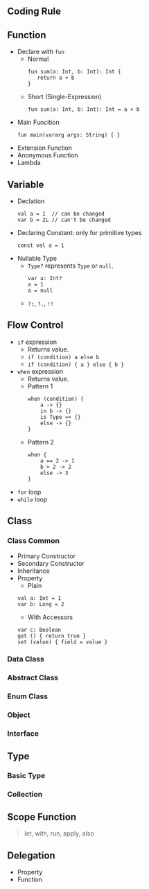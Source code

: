 
## Coding Rule

## Function

* Declare with `fun`
    * Normal
        ```
        fun sum(a: Int, b: Int): Int {
           return a + b
        }
        ```
    * Short (Single-Expression)
        ```
        fun sun(a: Int, b: Int): Int = a + b
        ```
* Main Funcition
     ```
     fun main(vararg args: String) { }
     ```
* Extension Function
* Anonymous Function
* Lambda



## Variable

* Declation
    ```
    val a = 1  // can be changed 
    var b = 2L // can't be changed
    ```
* Declaring Constant: only for primitive types
    ```
    const val a = 1
    ```
* Nullable Type
    * `Type?` represents `Type` or `null`.
        ```
        var a: Int?
        a = 1
        a = null
        ```
    * `?:`, `?.`, `!!`
   
## Flow Control

* `if` expression
    * Returns value.
    * `if (condition) a else b`
    * ```if (condition) { a } else { b }```
* `when` expression
    * Returns value.
    * Pattern 1
        ```
        when (condition) {
            a -> {}
            in b -> {}
            is Type => {}
            else -> {}
        }
        ```
    * Pattern 2
        ```
        when {
            a == 2 -> 1
            b > 2 -> 2
            else -> 3
        }
        ```
* `for` loop
* `while` loop

## Class

### Class Common

* Primary Constructor
* Secondary Constructor
* Inheritance
* Property
    * Plain
    ```
    val a: Int = 1
    var b: Long = 2
    ```
    * With Accessors
    ```
    var c: Boolean
    get () { return true }
    set (value) { field = value }
    ```
    
### Data Class

### Abstract Class

### Enum Class

### Object

### Interface

## Type

### Basic Type

### Collection

## Scope Function

> let, with, run, apply, also

## Delegation

* Property
* Function
